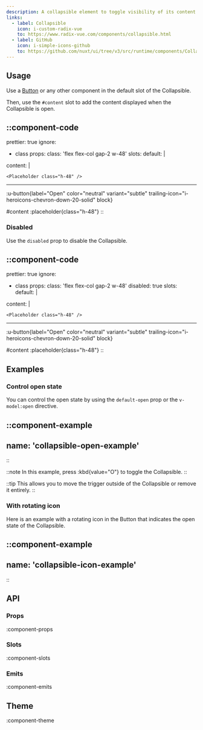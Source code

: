 ```yaml
---
description: A collapsible element to toggle visibility of its content.
links:
  - label: Collapsible
    icon: i-custom-radix-vue
    to: https://www.radix-vue.com/components/collapsible.html
  - label: GitHub
    icon: i-simple-icons-github
    to: https://github.com/nuxt/ui/tree/v3/src/runtime/components/Collapsible.vue
---
```


## Usage

Use a [Button](/components/button) or any other component in the default slot of the Collapsible.

Then, use the `#content` slot to add the content displayed when the Collapsible is open.

::component-code
---
prettier: true
ignore:
  - class
props:
  class: 'flex flex-col gap-2 w-48'
slots:
  default: |

    <UButton label="Open" color="neutral" variant="subtle" trailing-icon="i-heroicons-chevron-down-20-solid" block />

  content: |

    <Placeholder class="h-48" />
---

:u-button{label="Open" color="neutral" variant="subtle" trailing-icon="i-heroicons-chevron-down-20-solid" block}

#content
:placeholder{class="h-48"}
::

### Disabled

Use the `disabled` prop to disable the Collapsible.

::component-code
---
prettier: true
ignore:
  - class
props:
  class: 'flex flex-col gap-2 w-48'
  disabled: true
slots:
  default: |

    <UButton label="Open" color="neutral" variant="subtle" trailing-icon="i-heroicons-chevron-down-20-solid" block />

  content: |

    <Placeholder class="h-48" />
---

:u-button{label="Open" color="neutral" variant="subtle" trailing-icon="i-heroicons-chevron-down-20-solid" block}

#content
:placeholder{class="h-48"}
::

## Examples

### Control open state

You can control the open state by using the `default-open` prop or the `v-model:open` directive.

::component-example
---
name: 'collapsible-open-example'
---
::

::note
In this example, press :kbd{value="O"} to toggle the Collapsible.
::

::tip
This allows you to move the trigger outside of the Collapsible or remove it entirely.
::

### With rotating icon

Here is an example with a rotating icon in the Button that indicates the open state of the Collapsible.

::component-example
---
name: 'collapsible-icon-example'
---
::

## API

### Props

:component-props

### Slots

:component-slots

### Emits

:component-emits

## Theme

:component-theme

